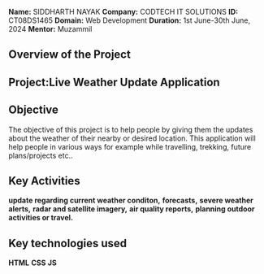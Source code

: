 **Name:** SIDDHARTH NAYAK
**Company:** CODTECH IT SOLUTIONS
**ID:** CT08DS1465
**Domain:** Web Development
**Duration:** 1st June-30th June, 2024
**Mentor:** Muzammil

## Overview of the Project

## Project:Live Weather Update Application

## Objective

The objective of this project is to help people by giving them the updates about the weather of their nearby or desired location. This application will help people in various ways for example while travelling, trekking, future plans/projects etc..

## Key Activities
 **update regarding current weather conditon,**
 **forecasts,**
 **severe weather alerts,**
 **radar and satellite imagery,**
 **air quality reports,**
 **planning outdoor activities or travel.**
 


## Key technologies used
 **HTML**
 **CSS**
 **JS**
